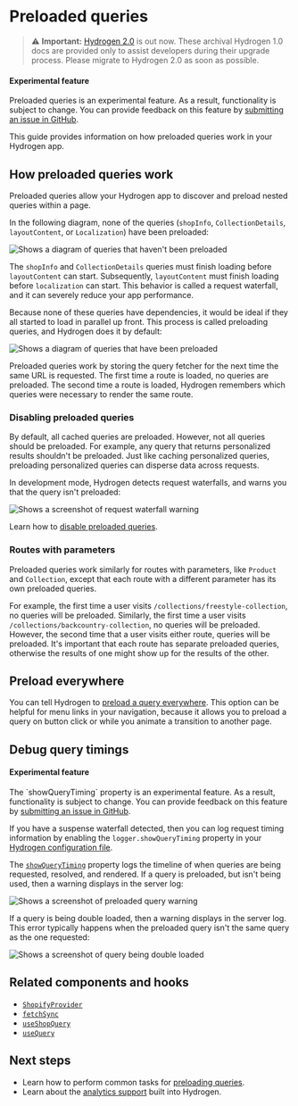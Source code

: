 # Preloaded queries


> ⚠️ **Important:** [Hydrogen 2.0](https://hydrogen.shopify.dev) is out now. These archival Hydrogen 1.0 docs are provided only to assist developers during their upgrade process. Please migrate to Hydrogen 2.0 as soon as possible.


<aside class="note beta">
<h4>Experimental feature</h4>

<p>Preloaded queries is an experimental feature. As a result, functionality is subject to change. You can provide feedback on this feature by <a href="https://github.com/Shopify/hydrogen/issues">submitting an issue in GitHub</a>.</p>

</aside>

This guide provides information on how preloaded queries work in your Hydrogen app.

## How preloaded queries work

Preloaded queries allow your Hydrogen app to discover and preload nested queries within a page.

In the following diagram, none of the queries (`shopInfo`, `CollectionDetails`, `layoutContent`, or `Localization`) have been preloaded:

![Shows a diagram of queries that haven't been preloaded](https://shopify.dev/assets/custom-storefronts/hydrogen/preload-queries-none-set.png)

The `shopInfo` and `CollectionDetails` queries must finish loading before `layoutContent` can start. Subsequently, `layoutContent` must finish loading before `localization` can start. This behavior is called a request waterfall, and it can severely reduce your app performance.

Because none of these queries have dependencies, it would be ideal if they all started to load in parallel up front. This process is called preloading queries, and Hydrogen does it by default:

![Shows a diagram of queries that have been preloaded](https://shopify.dev/assets/custom-storefronts/hydrogen/preload-queries-set.png)

Preloaded queries work by storing the query fetcher for the next time the same URL is requested. The first time a route is loaded, no queries are preloaded. The second time a route is loaded, Hydrogen remembers which queries were necessary to render the same route.

### Disabling preloaded queries

By default, all cached queries are preloaded. However, not all queries should be preloaded. For example, any query that returns personalized results shouldn't be preloaded. Just like caching personalized queries, preloading personalized queries can disperse data across requests.

In development mode, Hydrogen detects request waterfalls, and warns you that the query isn't preloaded:

![Shows a screenshot of request waterfall warning](https://shopify.dev/assets/custom-storefronts/hydrogen/suspense-waterfall.png)

Learn how to [disable preloaded queries](/docs/tutorials/querying/preload-queries.md#disable-preloaded-queries).

### Routes with parameters

Preloaded queries work similarly for routes with parameters, like `Product` and `Collection`, except that each route with a different parameter has its own preloaded queries.

For example, the first time a user visits `/collections/freestyle-collection`, no queries will be preloaded. Similarly, the first time a user visits `/collections/backcountry-collection`, no queries will be preloaded. However, the second time that a user visits either route, queries will be preloaded. It's important that each route has separate preloaded queries, otherwise the results of one might show up for the results of the other.

## Preload everywhere

You can tell Hydrogen to [preload a query everywhere](/docs/tutorials/querying/preload-queries.md#preload-everywhere). This option can be helpful for menu links in your navigation, because it allows you to preload a query on button click or while you animate a transition to another page.

## Debug query timings

<aside class="note beta">
<h4>Experimental feature</h4>

<p>The `showQueryTiming` property is an experimental feature. As a result, functionality is subject to change. You can provide feedback on this feature by <a href="https://github.com/Shopify/hydrogen/issues">submitting an issue in GitHub</a>.</p>

</aside>

If you have a suspense waterfall detected, then you can log request timing information by enabling the `logger.showQueryTiming` property in your [Hydrogen configuration file](/docs/tutorials/configuration/index.md#logger).

The [`showQueryTiming`](/docs/tutorials/configuration/index.md#logger) property logs the timeline of when queries are being requested, resolved, and rendered. If a query is preloaded, but isn't being used, then a warning displays in the server log:

![Shows a screenshot of preloaded query warning](https://shopify.dev/assets/custom-storefronts/hydrogen/preload-query-warning.png)

If a query is being double loaded, then a warning displays in the server log. This error typically happens when the preloaded query isn't the same query as the one requested:

![Shows a screenshot of query being double loaded](https://shopify.dev/assets/custom-storefronts/hydrogen/double-loaded-query.png)

## Related components and hooks

- [`ShopifyProvider`](/docs/components/global/shopifyprovider.md)
- [`fetchSync`](/docs/hooks/global/fetchsync.md)
- [`useShopQuery`](/docs/hooks/global/useshopquery.md)
- [`useQuery`](/docs/hooks/global/usequery.md)

## Next steps

- Learn how to perform common tasks for [preloading queries](/docs/tutorials/querying/preload-queries.md).
- Learn about the [analytics support](/docs/tutorials/analytics/index.md) built into Hydrogen.
